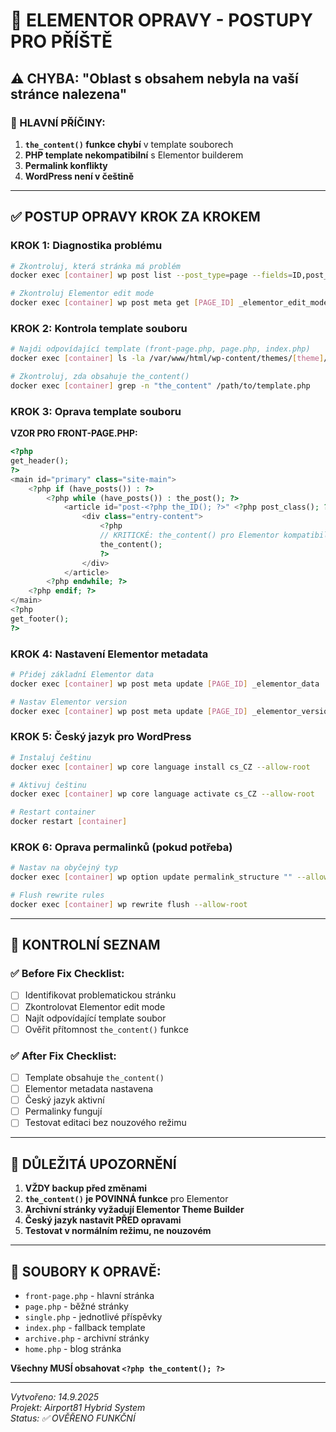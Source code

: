 # 🔧 ELEMENTOR OPRAVY - POSTUPY PRO PŘÍŠTĚ

## ⚠️ CHYBA: "Oblast s obsahem nebyla na vaší stránce nalezena"

### 🎯 HLAVNÍ PŘÍČINY:
1. **`the_content()` funkce chybí** v template souborech
2. **PHP template nekompatibilní** s Elementor builderem  
3. **Permalink konflikty** 
4. **WordPress není v češtině**

---

## ✅ POSTUP OPRAVY KROK ZA KROKEM

### KROK 1: Diagnostika problému
```bash
# Zkontroluj, která stránka má problém
docker exec [container] wp post list --post_type=page --fields=ID,post_title,post_name --allow-root

# Zkontroluj Elementor edit mode
docker exec [container] wp post meta get [PAGE_ID] _elementor_edit_mode --allow-root
```

### KROK 2: Kontrola template souboru
```bash
# Najdi odpovídající template (front-page.php, page.php, index.php)
docker exec [container] ls -la /var/www/html/wp-content/themes/[theme]/

# Zkontroluj, zda obsahuje the_content()
docker exec [container] grep -n "the_content" /path/to/template.php
```

### KROK 3: Oprava template souboru
**VZOR PRO FRONT-PAGE.PHP:**
```php
<?php
get_header();
?>
<main id="primary" class="site-main">
    <?php if (have_posts()) : ?>
        <?php while (have_posts()) : the_post(); ?>
            <article id="post-<?php the_ID(); ?>" <?php post_class(); ?>>
                <div class="entry-content">
                    <?php
                    // KRITICKÉ: the_content() pro Elementor kompatibilitu
                    the_content();
                    ?>
                </div>
            </article>
        <?php endwhile; ?>
    <?php endif; ?>
</main>
<?php
get_footer();
?>
```

### KROK 4: Nastavení Elementor metadata
```bash
# Přidej základní Elementor data
docker exec [container] wp post meta update [PAGE_ID] _elementor_data '[]' --allow-root

# Nastav Elementor version
docker exec [container] wp post meta update [PAGE_ID] _elementor_version '[VERSION]' --allow-root
```

### KROK 5: Český jazyk pro WordPress
```bash
# Instaluj češtinu
docker exec [container] wp core language install cs_CZ --allow-root

# Aktivuj češtinu  
docker exec [container] wp core language activate cs_CZ --allow-root

# Restart container
docker restart [container]
```

### KROK 6: Oprava permalinků (pokud potřeba)
```bash
# Nastav na obyčejný typ
docker exec [container] wp option update permalink_structure "" --allow-root

# Flush rewrite rules
docker exec [container] wp rewrite flush --allow-root
```

---

## 📝 KONTROLNÍ SEZNAM

### ✅ Before Fix Checklist:
- [ ] Identifikovat problematickou stránku
- [ ] Zkontrolovat Elementor edit mode
- [ ] Najít odpovídající template soubor
- [ ] Ověřit přítomnost `the_content()` funkce

### ✅ After Fix Checklist:
- [ ] Template obsahuje `the_content()`
- [ ] Elementor metadata nastavena
- [ ] Český jazyk aktivní
- [ ] Permalinky fungují
- [ ] Testovat editaci bez nouzového režimu

---

## 🚨 DŮLEŽITÁ UPOZORNĚNÍ

1. **VŽDY backup před změnami**
2. **`the_content()` je POVINNÁ funkce** pro Elementor
3. **Archivní stránky vyžadují Elementor Theme Builder**
4. **Český jazyk nastavit PŘED opravami**
5. **Testovat v normálním režimu, ne nouzovém**

---

## 📂 SOUBORY K OPRAVĚ:
- `front-page.php` - hlavní stránka
- `page.php` - běžné stránky  
- `single.php` - jednotlivé příspěvky
- `index.php` - fallback template
- `archive.php` - archivní stránky
- `home.php` - blog stránka

**Všechny MUSÍ obsahovat `<?php the_content(); ?>`**

---

*Vytvořeno: 14.9.2025*  
*Projekt: Airport81 Hybrid System*  
*Status: ✅ OVĚŘENO FUNKČNÍ*